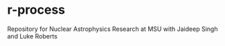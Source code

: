 # r-process
Repository for Nuclear Astrophysics Research at MSU with Jaideep Singh and Luke Roberts
